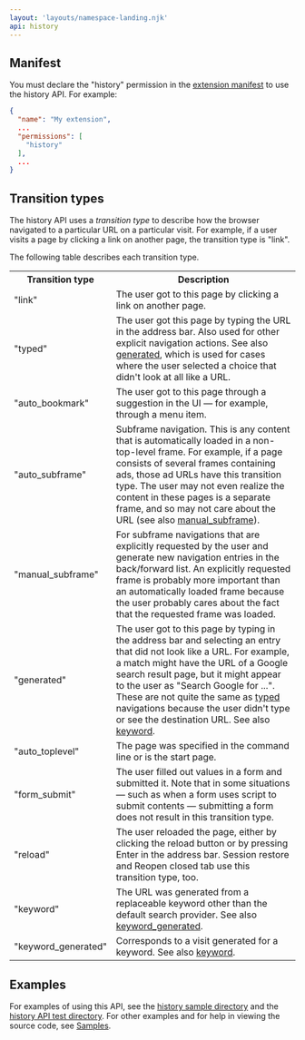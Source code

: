 ```yaml
---
layout: 'layouts/namespace-landing.njk'
api: history
---
```


## Manifest

You must declare the "history" permission in the [extension manifest][1] to use the history API. For
example:

```json
{
  "name": "My extension",
  ...
  "permissions": [
    "history"
  ],
  ...
}
```

## Transition types

The history API uses a _transition type_ to describe how the browser navigated to a particular URL
on a particular visit. For example, if a user visits a page by clicking a link on another page, the
transition type is "link".

The following table describes each transition type.

<table><tbody><tr><th>Transition type</th><th>Description</th></tr><tr id="tt_link"><td>"link"</td><td>The user got to this page by clicking a link on another page.</td></tr><tr id="tt_typed"><td>"typed"</td><td>The user got this page by typing the URL in the address bar. Also used for other explicit navigation actions. See also <a href="#tt_generated">generated</a>, which is used for cases where the user selected a choice that didn't look at all like a URL.</td></tr><tr id="tt_auto_bookmark"><td>"auto_bookmark"</td><td>The user got to this page through a suggestion in the UI — for example, through a menu item.</td></tr><tr id="tt_auto_subframe"><td>"auto_subframe"</td><td>Subframe navigation. This is any content that is automatically loaded in a non-top-level frame. For example, if a page consists of several frames containing ads, those ad URLs have this transition type. The user may not even realize the content in these pages is a separate frame, and so may not care about the URL (see also <a href="#tt_manual_subframe">manual_subframe</a>).</td></tr><tr id="tt_manual_subframe"><td>"manual_subframe"</td><td>For subframe navigations that are explicitly requested by the user and generate new navigation entries in the back/forward list. An explicitly requested frame is probably more important than an automatically loaded frame because the user probably cares about the fact that the requested frame was loaded.</td></tr><tr id="tt_generated"><td>"generated"</td><td>The user got to this page by typing in the address bar and selecting an entry that did not look like a URL. For example, a match might have the URL of a Google search result page, but it might appear to the user as "Search Google for ...". These are not quite the same as <a href="#tt_typed">typed</a> navigations because the user didn't type or see the destination URL. See also <a href="#tt_keyword">keyword</a>.</td></tr><tr id="tt_auto_toplevel"><td>"auto_toplevel"</td><td>The page was specified in the command line or is the start page.</td></tr><tr id="tt_form_submit"><td>"form_submit"</td><td>The user filled out values in a form and submitted it. Note that in some situations — such as when a form uses script to submit contents — submitting a form does not result in this transition type.</td></tr><tr id="tt_reload"><td>"reload"</td><td>The user reloaded the page, either by clicking the reload button or by pressing Enter in the address bar. Session restore and Reopen closed tab use this transition type, too.</td></tr><tr id="tt_keyword"><td>"keyword"</td><td>The URL was generated from a replaceable keyword other than the default search provider. See also <a href="#tt_keyword_generated">keyword_generated</a>.</td></tr><tr id="tt_keyword_generated"><td>"keyword_generated"</td><td>Corresponds to a visit generated for a keyword. See also <a href="#tt_keyword">keyword</a>.</td></tr></tbody></table>

## Examples

For examples of using this API, see the [history sample directory][8] and the [history API test
directory][9]. For other examples and for help in viewing the source code, see [Samples][10].

[1]: /docs/extensions/mv2/tabs
[2]: #tt_generated
[3]: #tt_manual_subframe
[4]: #tt_typed
[5]: #tt_keyword
[6]: #tt_keyword_generated
[7]: #tt_keyword
[8]:
  https://chromium.googlesource.com/chromium/src/+/master/chrome/common/extensions/docs/examples/api/history/
[9]:
  https://chromium.googlesource.com/chromium/src/+/master/chrome/test/data/extensions/api_test/history/
[10]: /docs/extensions/mv2/samples
